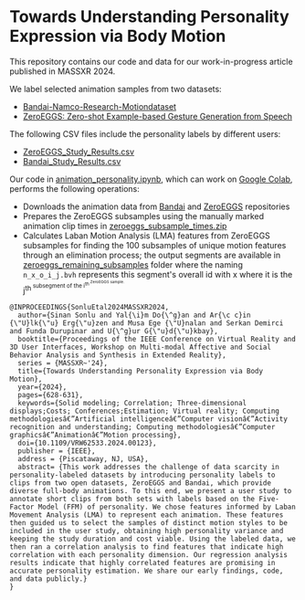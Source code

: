 # Towards Understanding Personality Expression via Body Motion
This repository contains our code and data for our work-in-progress article published in MASSXR 2024.

We label selected animation samples from two datasets:
- [Bandai-Namco-Research-Motiondataset](https://github.com/BandaiNamcoResearchInc/Bandai-Namco-Research-Motiondataset.git)
- [ZeroEGGS: Zero-shot Example-based Gesture Generation from Speech](https://github.com/ubisoft/ubisoft-laforge-ZeroEGGS.git)

The following CSV files include the personality labels by different users:
- [ZeroEGGS_Study_Results.csv](ZeroEGGS_Study_Results.csv)
- [Bandai_Study_Results.csv](Bandai_Study_Results.csv)

Our code in [animation_personality.ipynb](animation_personality.ipynb), which can work on [Google Colab](https://colab.research.google.com/), performs the following operations:
- Downloads the animation data from [Bandai](https://github.com/BandaiNamcoResearchInc/Bandai-Namco-Research-Motiondataset.git) and [ZeroEGGS](https://github.com/ubisoft/ubisoft-laforge-ZeroEGGS.git) repositories
- Prepares the ZeroEGGS subsamples using the manually marked animation clip times in [zeroeggs_subsample_times.zip](zeroeggs_subsample_times.zip)
- Calculates Laban Motion Analysis (LMA) features from ZeroEGGS subsamples for finding the 100 subsamples of unique motion features through an elimination process; the output segments are available in [zeroeggs_remaining_subsamples](zeroeggs_remaining_subsamples) folder where the naming `n_x_o_i_j.bvh` represents this segment's overall id with x where it is the j<sup>th<sup> subsegment of the i<sup>th<sup> ZeroEGGS sample.

```
@INPROCEEDINGS{SonluEtal2024MASSXR2024,
  author={Sinan Sonlu and Yal{\i}m Do{\^g}an and Ar{\c c}in {\"U}lk{\"u} Erg{\"u}zen and Musa Ege {\"U}nalan and Serkan Demirci and Funda Durupinar and U{\^g}ur G{\"u}d{\"u}kbay},
  booktitle={Proceedings of the IEEE Conference on Virtual Reality and 3D User Interfaces, Workshop on Multi-modal Affective and Social Behavior Analysis and Synthesis in Extended Reality}, 
  series = {MASSXR~'24},
  title={Towards Understanding Personality Expression via Body Motion}, 
  year={2024},
  pages={628-631},
  keywords={Solid modeling; Correlation; Three-dimensional displays;Costs; Conferences;Estimation; Virtual reality; Computing methodologiesâ€”Artificial intelligenceâ€”Computer visionâ€”Activity recognition and understanding; Computing methodologiesâ€”Computer graphicsâ€”Animationâ€”Motion processing},
  doi={10.1109/VRW62533.2024.00123},
  publisher = {IEEE},
  address = {Piscataway, NJ, USA},
  abstract= {This work addresses the challenge of data scarcity in personality-labeled datasets by introducing personality labels to clips from two open datasets, ZeroEGGS and Bandai, which provide diverse full-body animations. To this end, we present a user study to annotate short clips from both sets with labels based on the Five-Factor Model (FFM) of personality. We chose features informed by Laban Movement Analysis (LMA) to represent each animation. These features then guided us to select the samples of distinct motion styles to be included in the user study, obtaining high personality variance and keeping the study duration and cost viable. Using the labeled data, we then ran a correlation analysis to find features that indicate high correlation with each personality dimension. Our regression analysis results indicate that highly correlated features are promising in accurate personality estimation. We share our early findings, code, and data publicly.}
}
```

